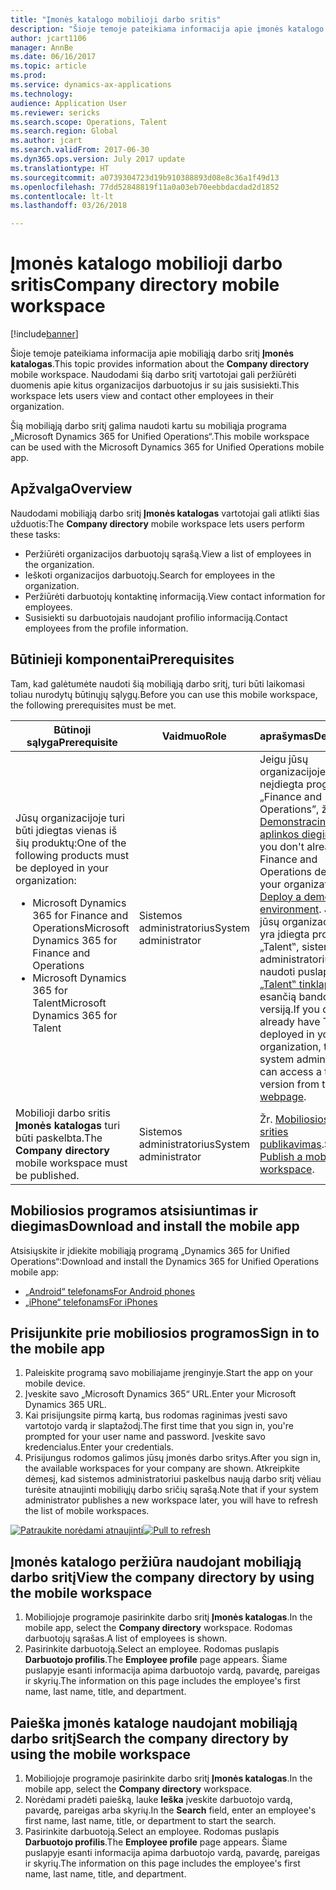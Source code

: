 ```yaml
---
title: "Įmonės katalogo mobilioji darbo sritis"
description: "Šioje temoje pateikiama informacija apie įmonės katalogo mobiliąją darbo sritį, kurią naudodami vartotojai gali peržiūrėti duomenis apie kitus organizacijos darbuotojus ir su jais susisiekti."
author: jcart1106
manager: AnnBe
ms.date: 06/16/2017
ms.topic: article
ms.prod: 
ms.service: dynamics-ax-applications
ms.technology: 
audience: Application User
ms.reviewer: sericks
ms.search.scope: Operations, Talent
ms.search.region: Global
ms.author: jcart
ms.search.validFrom: 2017-06-30
ms.dyn365.ops.version: July 2017 update
ms.translationtype: HT
ms.sourcegitcommit: a0739304723d19b910388893d08e8c36a1f49d13
ms.openlocfilehash: 77dd52848819f11a0a03eb70eebbdacdad2d1852
ms.contentlocale: lt-lt
ms.lasthandoff: 03/26/2018

---
```


# <a name="company-directory-mobile-workspace"></a><span data-ttu-id="a7f8b-103">Įmonės katalogo mobilioji darbo sritis</span><span class="sxs-lookup"><span data-stu-id="a7f8b-103">Company directory mobile workspace</span></span>

[!include[banner](../includes/banner.md)]

<span data-ttu-id="a7f8b-104">Šioje temoje pateikiama informacija apie mobiliąją darbo sritį **Įmonės katalogas**.</span><span class="sxs-lookup"><span data-stu-id="a7f8b-104">This topic provides information about the **Company directory** mobile workspace.</span></span> <span data-ttu-id="a7f8b-105">Naudodami šią darbo sritį vartotojai gali peržiūrėti duomenis apie kitus organizacijos darbuotojus ir su jais susisiekti.</span><span class="sxs-lookup"><span data-stu-id="a7f8b-105">This workspace lets users view and contact other employees in their organization.</span></span>

<span data-ttu-id="a7f8b-106">Šią mobiliąją darbo sritį galima naudoti kartu su mobiliąja programa „Microsoft Dynamics 365 for Unified Operations“.</span><span class="sxs-lookup"><span data-stu-id="a7f8b-106">This mobile workspace can be used with the Microsoft Dynamics 365 for Unified Operations mobile app.</span></span>

## <a name="overview"></a><span data-ttu-id="a7f8b-107">Apžvalga</span><span class="sxs-lookup"><span data-stu-id="a7f8b-107">Overview</span></span>
<span data-ttu-id="a7f8b-108">Naudodami mobiliąją darbo sritį **Įmonės katalogas** vartotojai gali atlikti šias užduotis:</span><span class="sxs-lookup"><span data-stu-id="a7f8b-108">The **Company directory** mobile workspace lets users perform these tasks:</span></span>

- <span data-ttu-id="a7f8b-109">Peržiūrėti organizacijos darbuotojų sąrašą.</span><span class="sxs-lookup"><span data-stu-id="a7f8b-109">View a list of employees in the organization.</span></span>
- <span data-ttu-id="a7f8b-110">Ieškoti organizacijos darbuotojų.</span><span class="sxs-lookup"><span data-stu-id="a7f8b-110">Search for employees in the organization.</span></span>
- <span data-ttu-id="a7f8b-111">Peržiūrėti darbuotojų kontaktinę informaciją.</span><span class="sxs-lookup"><span data-stu-id="a7f8b-111">View contact information for employees.</span></span>
- <span data-ttu-id="a7f8b-112">Susisiekti su darbuotojais naudojant profilio informaciją.</span><span class="sxs-lookup"><span data-stu-id="a7f8b-112">Contact employees from the profile information.</span></span>

## <a name="prerequisites"></a><span data-ttu-id="a7f8b-113">Būtinieji komponentai</span><span class="sxs-lookup"><span data-stu-id="a7f8b-113">Prerequisites</span></span>
<span data-ttu-id="a7f8b-114">Tam, kad galėtumėte naudoti šią mobiliąją darbo sritį, turi būti laikomasi toliau nurodytų būtinųjų sąlygų.</span><span class="sxs-lookup"><span data-stu-id="a7f8b-114">Before you can use this mobile workspace, the following prerequisites must be met.</span></span>

<table>
<thead>
<tr class="header">
<th><span data-ttu-id="a7f8b-115">Būtinoji sąlyga</span><span class="sxs-lookup"><span data-stu-id="a7f8b-115">Prerequisite</span></span></th>
<th><span data-ttu-id="a7f8b-116">Vaidmuo</span><span class="sxs-lookup"><span data-stu-id="a7f8b-116">Role</span></span></th>
<th><span data-ttu-id="a7f8b-117">aprašymas</span><span class="sxs-lookup"><span data-stu-id="a7f8b-117">Description</span></span></th>
</tr>
</thead>
<tbody>
<tr class="odd">
<td><span data-ttu-id="a7f8b-118">Jūsų organizacijoje turi būti įdiegtas vienas iš šių produktų:</span><span class="sxs-lookup"><span data-stu-id="a7f8b-118">One of the following products must be deployed in your organization:</span></span>
<ul><li><span data-ttu-id="a7f8b-119">Microsoft Dynamics 365 for Finance and Operations</span><span class="sxs-lookup"><span data-stu-id="a7f8b-119">Microsoft Dynamics 365 for Finance and Operations</span></span></li>
<li><span data-ttu-id="a7f8b-120">Microsoft Dynamics 365 for Talent</span><span class="sxs-lookup"><span data-stu-id="a7f8b-120">Microsoft Dynamics 365 for Talent</span></span></li>
</ul>
</td>
<td><span data-ttu-id="a7f8b-121">Sistemos administratorius</span><span class="sxs-lookup"><span data-stu-id="a7f8b-121">System administrator</span></span></td>
<td><span data-ttu-id="a7f8b-122">Jeigu jūsų organizacijoje dar neįdiegta programa „Finance and Operations”, žr. <a href="../deployment/deploy-demo-environment.md">Demonstracinės aplinkos diegimas</a>.</span><span class="sxs-lookup"><span data-stu-id="a7f8b-122">If you don't already have Finance and Operations deployed in your organization, see <a href="../deployment/deploy-demo-environment.md">Deploy a demo environment</a>.</span></span> <span data-ttu-id="a7f8b-123">Jeigu jūsų organizacijoje jau yra įdiegta programa „Talent‟, sistemos administratorius gali naudoti puslapyje <a href="https://www.microsoft.com/en-us/dynamics365/talent">„Talent‟ tinklapis</a> esančią bandomąją versiją.</span><span class="sxs-lookup"><span data-stu-id="a7f8b-123">If you don't already have Talent deployed in your organization, the system administrator can access a trial version from the <a href="https://www.microsoft.com/en-us/dynamics365/talent">Talent webpage</a>.</span></span>
</td>
</tr>
<tr class="even">
<td><span data-ttu-id="a7f8b-124">Mobilioji darbo sritis <strong>Įmonės katalogas</strong> turi būti paskelbta.</span><span class="sxs-lookup"><span data-stu-id="a7f8b-124">The <strong>Company directory</strong> mobile workspace must be published.</span></span></td>
<td><span data-ttu-id="a7f8b-125">Sistemos administratorius</span><span class="sxs-lookup"><span data-stu-id="a7f8b-125">System administrator</span></span></td>
<td><span data-ttu-id="a7f8b-126">Žr. <a href="publish-mobile-workspace.md">Mobiliosios darbo srities publikavimas</a>.</span><span class="sxs-lookup"><span data-stu-id="a7f8b-126">See <a href="publish-mobile-workspace.md">Publish a mobile workspace</a>.</span></span></td>
</tr>
</tbody>
</table>

## <a name="download-and-install-the-mobile-app"></a><span data-ttu-id="a7f8b-127">Mobiliosios programos atsisiuntimas ir diegimas</span><span class="sxs-lookup"><span data-stu-id="a7f8b-127">Download and install the mobile app</span></span>
<span data-ttu-id="a7f8b-128">Atsisiųskite ir įdiekite mobiliąją programą „Dynamics 365 for Unified Operations“:</span><span class="sxs-lookup"><span data-stu-id="a7f8b-128">Download and install the Dynamics 365 for Unified Operations mobile app:</span></span>

-   [<span data-ttu-id="a7f8b-129">„Android“ telefonams</span><span class="sxs-lookup"><span data-stu-id="a7f8b-129">For Android phones</span></span>](https://go.microsoft.com/fwlink/?linkid=850662)
-   [<span data-ttu-id="a7f8b-130">„iPhone“ telefonams</span><span class="sxs-lookup"><span data-stu-id="a7f8b-130">For iPhones</span></span>](https://go.microsoft.com/fwlink/?linkid=850663)

## <a name="sign-in-to-the-mobile-app"></a><span data-ttu-id="a7f8b-131">Prisijunkite prie mobiliosios programos</span><span class="sxs-lookup"><span data-stu-id="a7f8b-131">Sign in to the mobile app</span></span>
1.  <span data-ttu-id="a7f8b-132">Paleiskite programą savo mobiliajame įrenginyje.</span><span class="sxs-lookup"><span data-stu-id="a7f8b-132">Start the app on your mobile device.</span></span>
2.  <span data-ttu-id="a7f8b-133">Įveskite savo „Microsoft Dynamics 365“ URL.</span><span class="sxs-lookup"><span data-stu-id="a7f8b-133">Enter your Microsoft Dynamics 365 URL.</span></span>
3.  <span data-ttu-id="a7f8b-134">Kai prisijungsite pirmą kartą, bus rodomas raginimas įvesti savo vartotojo vardą ir slaptažodį.</span><span class="sxs-lookup"><span data-stu-id="a7f8b-134">The first time that you sign in, you're prompted for your user name and password.</span></span> <span data-ttu-id="a7f8b-135">Įveskite savo kredencialus.</span><span class="sxs-lookup"><span data-stu-id="a7f8b-135">Enter your credentials.</span></span>
4.  <span data-ttu-id="a7f8b-136">Prisijungus rodomos galimos jūsų įmonės darbo sritys.</span><span class="sxs-lookup"><span data-stu-id="a7f8b-136">After you sign in, the available workspaces for your company are shown.</span></span> <span data-ttu-id="a7f8b-137">Atkreipkite dėmesį, kad sistemos administratoriui paskelbus naują darbo sritį vėliau turėsite atnaujinti mobiliųjų darbo sričių sąrašą.</span><span class="sxs-lookup"><span data-stu-id="a7f8b-137">Note that if your system administrator publishes a new workspace later, you will have to refresh the list of mobile workspaces.</span></span>

<span data-ttu-id="a7f8b-138">[![Patraukite norėdami atnaujinti](./media/pull-to-refresh-list-of-workspaces-183x300.png)](./media/pull-to-refresh-list-of-workspaces.png)</span><span class="sxs-lookup"><span data-stu-id="a7f8b-138">[![Pull to refresh](./media/pull-to-refresh-list-of-workspaces-183x300.png)](./media/pull-to-refresh-list-of-workspaces.png)</span></span>

## <a name="view-the-company-directory-by-using-the-mobile-workspace"></a><span data-ttu-id="a7f8b-139">Įmonės katalogo peržiūra naudojant mobiliąją darbo sritį</span><span class="sxs-lookup"><span data-stu-id="a7f8b-139">View the company directory by using the mobile workspace</span></span>
1.  <span data-ttu-id="a7f8b-140">Mobiliojoje programoje pasirinkite darbo sritį **Įmonės katalogas**.</span><span class="sxs-lookup"><span data-stu-id="a7f8b-140">In the mobile app, select the **Company directory** workspace.</span></span> <span data-ttu-id="a7f8b-141">Rodomas darbuotojų sąrašas.</span><span class="sxs-lookup"><span data-stu-id="a7f8b-141">A list of employees is shown.</span></span>
3.  <span data-ttu-id="a7f8b-142">Pasirinkite darbuotoją.</span><span class="sxs-lookup"><span data-stu-id="a7f8b-142">Select an employee.</span></span> <span data-ttu-id="a7f8b-143">Rodomas puslapis **Darbuotojo profilis**.</span><span class="sxs-lookup"><span data-stu-id="a7f8b-143">The **Employee profile** page appears.</span></span> <span data-ttu-id="a7f8b-144">Šiame puslapyje esanti informacija apima darbuotojo vardą, pavardę, pareigas ir skyrių.</span><span class="sxs-lookup"><span data-stu-id="a7f8b-144">The information on this page includes the employee's first name, last name, title, and department.</span></span>

## <a name="search-the-company-directory-by-using-the-mobile-workspace"></a><span data-ttu-id="a7f8b-145">Paieška įmonės kataloge naudojant mobiliąją darbo sritį</span><span class="sxs-lookup"><span data-stu-id="a7f8b-145">Search the company directory by using the mobile workspace</span></span>
1.  <span data-ttu-id="a7f8b-146">Mobiliojoje programoje pasirinkite darbo sritį **Įmonės katalogas**.</span><span class="sxs-lookup"><span data-stu-id="a7f8b-146">In the mobile app, select the **Company directory** workspace.</span></span>
2.  <span data-ttu-id="a7f8b-147">Norėdami pradėti paiešką, lauke **Ieška** įveskite darbuotojo vardą, pavardę, pareigas arba skyrių.</span><span class="sxs-lookup"><span data-stu-id="a7f8b-147">In the **Search** field, enter an employee's first name, last name, title, or department to start the search.</span></span>
3.  <span data-ttu-id="a7f8b-148">Pasirinkite darbuotoją.</span><span class="sxs-lookup"><span data-stu-id="a7f8b-148">Select an employee.</span></span> <span data-ttu-id="a7f8b-149">Rodomas puslapis **Darbuotojo profilis**.</span><span class="sxs-lookup"><span data-stu-id="a7f8b-149">The **Employee profile** page appears.</span></span> <span data-ttu-id="a7f8b-150">Šiame puslapyje esanti informacija apima darbuotojo vardą, pavardę, pareigas ir skyrių.</span><span class="sxs-lookup"><span data-stu-id="a7f8b-150">The information on this page includes the employee's first name, last name, title, and department.</span></span>


